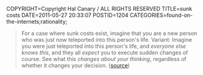 COPYRIGHT=Copyright Hal Canary / ALL RIGHTS RESERVED
TITLE=sunk costs
DATE=2011-05-27 20:33:07
POSTID=1204
CATEGORIES=found-on-the-internets;rationality;

> For a case where sunk costs exist, imagine that you are a new person who was just now teleported into this person's life. Variant: Imagine you were just teleported into this person's life, and _everyone else knows this_, and they all _expect_ you to execute sudden changes of course. See what this _changes about your thinking_, regardless of whether it changes your decision. ([source](http://lesswrong.com/lw/5x8/teachable_rationality_skills/49d7))
